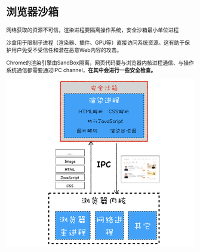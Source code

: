 # 浏览器沙箱

网络获取的资源不可信，渲染进程要隔离操作系统，安全沙箱最小单位进程

沙盒用于限制子进程（渲染器、插件、GPU等）直接访问系统资源。这有助于保护用户免受不受信任和潜在恶意Web内容的攻击。

Chrome的渲染引擎由SandBox隔离，网页代码要与浏览器内核进程通信、与操作系统通信都需要通过IPC channel，**在其中会进行一些安全检查。**

![](../assets/浏览器沙箱-20240715212304671.jpg)

